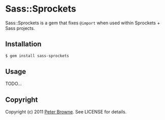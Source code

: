 Sass::Sprockets
===============

Sass::Sprockets is a gem that fixes `@import` when used within Sprockets + Sass projects.

Installation
------------

``` bash
$ gem install sass-sprockets
```

Usage
-----
    
TODO...

Copyright
---------

Copyright (c) 2011 [Peter Browne](http://petebrowne.com). See LICENSE for details.
